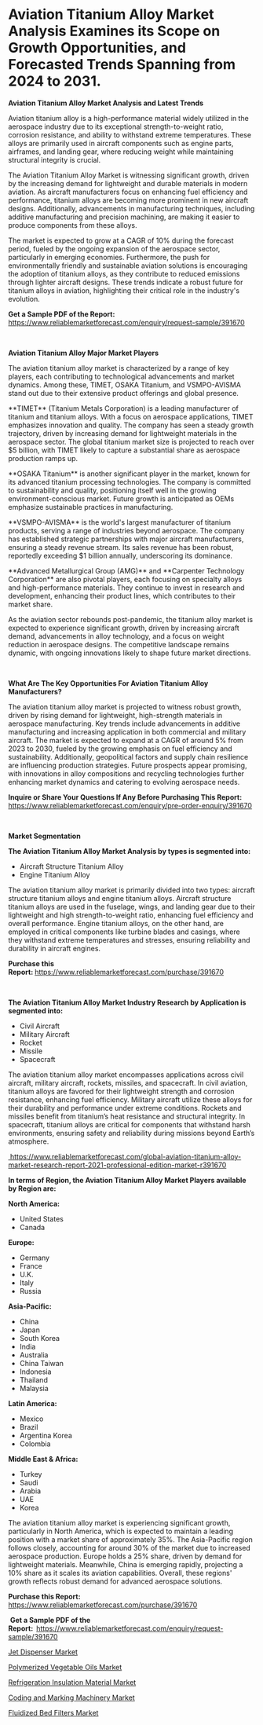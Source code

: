 <p><h1>Aviation Titanium Alloy Market Analysis Examines its Scope on Growth Opportunities, and Forecasted Trends Spanning from 2024 to 2031.</h1></p><p><strong>Aviation Titanium Alloy Market Analysis and Latest Trends</strong></p>
<p><p>Aviation titanium alloy is a high-performance material widely utilized in the aerospace industry due to its exceptional strength-to-weight ratio, corrosion resistance, and ability to withstand extreme temperatures. These alloys are primarily used in aircraft components such as engine parts, airframes, and landing gear, where reducing weight while maintaining structural integrity is crucial.</p><p>The Aviation Titanium Alloy Market is witnessing significant growth, driven by the increasing demand for lightweight and durable materials in modern aviation. As aircraft manufacturers focus on enhancing fuel efficiency and performance, titanium alloys are becoming more prominent in new aircraft designs. Additionally, advancements in manufacturing techniques, including additive manufacturing and precision machining, are making it easier to produce components from these alloys.</p><p>The market is expected to grow at a CAGR of 10% during the forecast period, fueled by the ongoing expansion of the aerospace sector, particularly in emerging economies. Furthermore, the push for environmentally friendly and sustainable aviation solutions is encouraging the adoption of titanium alloys, as they contribute to reduced emissions through lighter aircraft designs. These trends indicate a robust future for titanium alloys in aviation, highlighting their critical role in the industry's evolution.</p></p>
<p><strong>Get a Sample PDF of the Report:&nbsp;</strong> <a href="https://www.reliablemarketforecast.com/enquiry/request-sample/391670?utm_campaign=1108&utm_medium=2&utm_source=Github&utm_content=ia&utm_term=26102024&utm_id=aviation-titanium-alloy">https://www.reliablemarketforecast.com/enquiry/request-sample/391670</a></p>
<p>&nbsp;</p>
<p><strong>Aviation Titanium Alloy Major Market Players</strong></p>
<p><p>The aviation titanium alloy market is characterized by a range of key players, each contributing to technological advancements and market dynamics. Among these, TIMET, OSAKA Titanium, and VSMPO-AVISMA stand out due to their extensive product offerings and global presence.</p><p>**TIMET** (Titanium Metals Corporation) is a leading manufacturer of titanium and titanium alloys. With a focus on aerospace applications, TIMET emphasizes innovation and quality. The company has seen a steady growth trajectory, driven by increasing demand for lightweight materials in the aerospace sector. The global titanium market size is projected to reach over $5 billion, with TIMET likely to capture a substantial share as aerospace production ramps up.</p><p>**OSAKA Titanium** is another significant player in the market, known for its advanced titanium processing technologies. The company is committed to sustainability and quality, positioning itself well in the growing environment-conscious market. Future growth is anticipated as OEMs emphasize sustainable practices in manufacturing.</p><p>**VSMPO-AVISMA** is the world's largest manufacturer of titanium products, serving a range of industries beyond aerospace. The company has established strategic partnerships with major aircraft manufacturers, ensuring a steady revenue stream. Its sales revenue has been robust, reportedly exceeding $1 billion annually, underscoring its dominance.</p><p>**Advanced Metallurgical Group (AMG)** and **Carpenter Technology Corporation** are also pivotal players, each focusing on specialty alloys and high-performance materials. They continue to invest in research and development, enhancing their product lines, which contributes to their market share.</p><p>As the aviation sector rebounds post-pandemic, the titanium alloy market is expected to experience significant growth, driven by increasing aircraft demand, advancements in alloy technology, and a focus on weight reduction in aerospace designs. The competitive landscape remains dynamic, with ongoing innovations likely to shape future market directions.</p></p>
<p>&nbsp;</p>
<p><strong>What Are The Key Opportunities For Aviation Titanium Alloy Manufacturers?</strong></p>
<p><p>The aviation titanium alloy market is projected to witness robust growth, driven by rising demand for lightweight, high-strength materials in aerospace manufacturing. Key trends include advancements in additive manufacturing and increasing application in both commercial and military aircraft. The market is expected to expand at a CAGR of around 5% from 2023 to 2030, fueled by the growing emphasis on fuel efficiency and sustainability. Additionally, geopolitical factors and supply chain resilience are influencing production strategies. Future prospects appear promising, with innovations in alloy compositions and recycling technologies further enhancing market dynamics and catering to evolving aerospace needs.</p></p>
<p><strong>Inquire or Share Your Questions If Any Before Purchasing This Report:</strong> <a href="https://www.reliablemarketforecast.com/enquiry/pre-order-enquiry/391670?utm_campaign=1108&utm_medium=2&utm_source=Github&utm_content=ia&utm_term=26102024&utm_id=aviation-titanium-alloy">https://www.reliablemarketforecast.com/enquiry/pre-order-enquiry/391670</a></p>
<p>&nbsp;</p>
<p><strong>Market Segmentation</strong></p>
<p><strong>The Aviation Titanium Alloy Market Analysis by types is segmented into:</strong></p>
<p><ul><li>Aircraft Structure Titanium Alloy</li><li>Engine Titanium Alloy</li></ul></p>
<p><p>The aviation titanium alloy market is primarily divided into two types: aircraft structure titanium alloys and engine titanium alloys. Aircraft structure titanium alloys are used in the fuselage, wings, and landing gear due to their lightweight and high strength-to-weight ratio, enhancing fuel efficiency and overall performance. Engine titanium alloys, on the other hand, are employed in critical components like turbine blades and casings, where they withstand extreme temperatures and stresses, ensuring reliability and durability in aircraft engines.</p></p>
<p><strong>Purchase this Report:&nbsp;</strong><a href="https://www.reliablemarketforecast.com/purchase/391670?utm_campaign=1108&utm_medium=2&utm_source=Github&utm_content=ia&utm_term=26102024&utm_id=aviation-titanium-alloy">https://www.reliablemarketforecast.com/purchase/391670</a></p>
<p>&nbsp;</p>
<p><strong>The Aviation Titanium Alloy Market Industry Research by Application is segmented into:</strong></p>
<p><ul><li>Civil Aircraft</li><li>Military Aircraft</li><li>Rocket</li><li>Missile</li><li>Spacecraft</li></ul></p>
<p><p>The aviation titanium alloy market encompasses applications across civil aircraft, military aircraft, rockets, missiles, and spacecraft. In civil aviation, titanium alloys are favored for their lightweight strength and corrosion resistance, enhancing fuel efficiency. Military aircraft utilize these alloys for their durability and performance under extreme conditions. Rockets and missiles benefit from titanium’s heat resistance and structural integrity. In spacecraft, titanium alloys are critical for components that withstand harsh environments, ensuring safety and reliability during missions beyond Earth’s atmosphere.</p></p>
<p><a href="https://www.reliablemarketforecast.com/global-aviation-titanium-alloy-market-research-report-2021-professional-edition-market-r391670?utm_campaign=1108&utm_medium=2&utm_source=Github&utm_content=ia&utm_term=26102024&utm_id=aviation-titanium-alloy">&nbsp;https://www.reliablemarketforecast.com/global-aviation-titanium-alloy-market-research-report-2021-professional-edition-market-r391670</a></p>
<p><strong>In terms of Region, the Aviation Titanium Alloy Market Players available by Region are:</strong></p>
<p>
    <p> <strong> North America: </strong>
        <ul>
            <li>United States</li>
            <li>Canada</li>
        </ul>
        </p> 
    <p> <strong> Europe: </strong>
        <ul>
            <li>Germany</li>
            <li>France</li>
            <li>U.K.</li>
            <li>Italy</li>
            <li>Russia</li>
        </ul>
        </p> 
    <p> <strong> Asia-Pacific: </strong>
        <ul>
            <li>China</li>
            <li>Japan</li>
            <li>South Korea</li>
            <li>India</li>
            <li>Australia</li>
            <li>China Taiwan</li>
            <li>Indonesia</li>
            <li>Thailand</li>
            <li>Malaysia</li>
        </ul>
        </p> 
    <p> <strong> Latin America: </strong>
        <ul>
            <li>Mexico</li>
            <li>Brazil</li>
            <li>Argentina Korea</li>
            <li>Colombia</li>
        </ul>
        </p> 
    <p> <strong> Middle East & Africa: </strong>
        <ul>
            <li>Turkey</li>
            <li>Saudi</li>
            <li>Arabia</li>
            <li>UAE</li>
            <li>Korea</li>
        </ul>
    </p>
    </p>
<p><p>The aviation titanium alloy market is experiencing significant growth, particularly in North America, which is expected to maintain a leading position with a market share of approximately 35%. The Asia-Pacific region follows closely, accounting for around 30% of the market due to increased aerospace production. Europe holds a 25% share, driven by demand for lightweight materials. Meanwhile, China is emerging rapidly, projecting a 10% share as it scales its aviation capabilities. Overall, these regions' growth reflects robust demand for advanced aerospace solutions.</p></p>
<p><strong>Purchase this Report: </strong><a href="https://www.reliablemarketforecast.com/purchase/391670?utm_campaign=1108&utm_medium=2&utm_source=Github&utm_content=ia&utm_term=26102024&utm_id=aviation-titanium-alloy">https://www.reliablemarketforecast.com/purchase/391670</a></p>
<p>&nbsp;<strong>Get a Sample PDF of the Report:&nbsp;&nbsp;</strong><a href="https://www.reliablemarketforecast.com/enquiry/request-sample/391670?utm_campaign=1108&utm_medium=2&utm_source=Github&utm_content=ia&utm_term=26102024&utm_id=aviation-titanium-alloy">https://www.reliablemarketforecast.com/enquiry/request-sample/391670</a></p>
<p><strong></strong></p>
<p><p><a href="https://issuu.com/reportprime-2/docs/jet-dispenser-market-size-2030.pptx_910b4b84234435?utm_campaign=1108&utm_medium=2&utm_source=Github&utm_content=ia&utm_term=26102024&utm_id=aviation-titanium-alloy">Jet Dispenser Market</a></p><p><a href="https://github.com/cecilebbruhter/Market-Research-Report-List-1/blob/main/polymerized-vegetable-oils-market.md?utm_campaign=1108&utm_medium=2&utm_source=Github&utm_content=ia&utm_term=26102024&utm_id=aviation-titanium-alloy">Polymerized Vegetable Oils Market</a></p><p><a href="https://github.com/nekolalrclippo/Market-Research-Report-List-1/blob/main/refrigeration-insulation-material-market.md?utm_campaign=1108&utm_medium=2&utm_source=Github&utm_content=ia&utm_term=26102024&utm_id=aviation-titanium-alloy">Refrigeration Insulation Material Market</a></p><p><a href="https://www.linkedin.com/pulse/coding-marking-machinery-market-analysis-product-segmentation-eheac?utm_campaign=1108&utm_medium=2&utm_source=Github&utm_content=ia&utm_term=26102024&utm_id=aviation-titanium-alloy">Coding and Marking Machinery Market</a></p><p><a href="https://issuu.com/reportprime-2/docs/fluidized-bed-filters-market-size-2_a05884a47f5754?utm_campaign=1108&utm_medium=2&utm_source=Github&utm_content=ia&utm_term=26102024&utm_id=aviation-titanium-alloy">Fluidized Bed Filters Market</a></p></p>